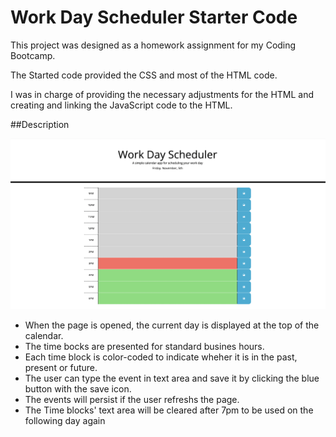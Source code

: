 # Work Day Scheduler Starter Code
This project was designed as a homework assignment for my Coding Bootcamp.

The Started code provided the CSS and most of the HTML code.

I was in charge of providing the necessary adjustments for the HTML and creating and linking the JavaScript code to the HTML.

##Description

<img src="./develop/work-day-scheduler.png" alt="the user interface of the Work day Scheduler page">

- When the page is opened, the current day is displayed at the top of the calendar.
- The time bocks are presented for standard busines hours.
- Each time block is color-coded to indicate wheher it is in the past, present or future.
- The user can type the event in text area and save it by clicking the blue button with the save icon.
- The events will persist if the user refreshs the page.
- The Time blocks' text area will be cleared after 7pm to be used on the following day again


